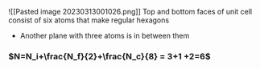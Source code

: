 ![[Pasted image 20230313001026.png]]
Top and bottom faces of unit cell consist of six atoms that make regular hexagons
- Another plane with three atoms is in between them
### $N=N_i+\frac{N_f}{2}+\frac{N_c}{8} = 3+1 +2=6$